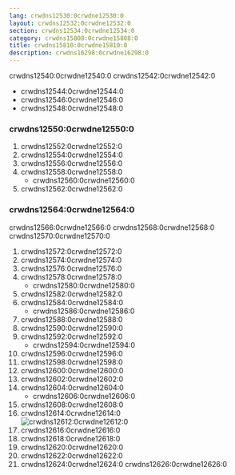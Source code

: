 ```yaml
---
lang: crwdns12530:0crwdne12530:0
layout: crwdns12532:0crwdne12532:0
section: crwdns12534:0crwdne12534:0
category: crwdns15808:0crwdne15808:0
title: crwdns15810:0crwdne15810:0
description: crwdns16298:0crwdne16298:0
---
```


crwdns12540:0crwdne12540:0 crwdns12542:0crwdne12542:0
- crwdns12544:0crwdne12544:0
- crwdns12546:0crwdne12546:0
- crwdns12548:0crwdne12548:0

### crwdns12550:0crwdne12550:0
1. crwdns12552:0crwdne12552:0
1. crwdns12554:0crwdne12554:0
1. crwdns12556:0crwdne12556:0
1. crwdns12558:0crwdne12558:0
   - crwdns12560:0crwdne12560:0
1. crwdns12562:0crwdne12562:0

### crwdns12564:0crwdne12564:0
crwdns12566:0crwdne12566:0 crwdns12568:0crwdne12568:0 crwdns12570:0crwdne12570:0
1. crwdns12572:0crwdne12572:0
1. crwdns12574:0crwdne12574:0
1. crwdns12576:0crwdne12576:0
1. crwdns12578:0crwdne12578:0
   - crwdns12580:0crwdne12580:0
1. crwdns12582:0crwdne12582:0
1. crwdns12584:0crwdne12584:0
   - crwdns12586:0crwdne12586:0
1. crwdns12588:0crwdne12588:0
1. crwdns12590:0crwdne12590:0
1. crwdns12592:0crwdne12592:0
   - crwdns12594:0crwdne12594:0
1. crwdns12596:0crwdne12596:0
1. crwdns12598:0crwdne12598:0
1. crwdns12600:0crwdne12600:0
1. crwdns12602:0crwdne12602:0
1. crwdns12604:0crwdne12604:0
    - crwdns12606:0crwdne12606:0
1. crwdns12608:0crwdne12608:0
1. crwdns12614:0crwdne12614:0<br> ![crwdns12612:0crwdne12612:0](crwdns12610:0crwdne12610:0)
1. crwdns12616:0crwdne12616:0
1. crwdns12618:0crwdne12618:0
1. crwdns12620:0crwdne12620:0
1. crwdns12622:0crwdne12622:0
1. crwdns12624:0crwdne12624:0 crwdns12626:0crwdne12626:0
